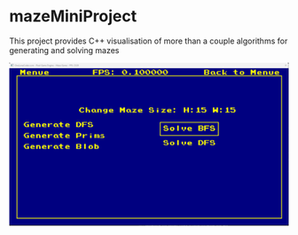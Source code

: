 # mazeMiniProject
This project provides C++ visualisation of more than a couple algorithms for generating and solving mazes

![Menue](/Images/Menue.png)
